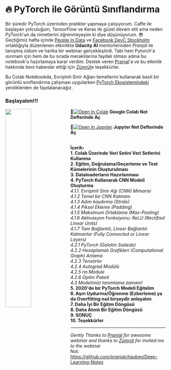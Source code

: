 # :fire: PyTorch ile Görüntü Sınıflandırma 

Bir süredir PyTorch üzerinden pratikler yapmaya çalışıyorum. Caffe ile başlayan yolculuğum, TensorFlow ve Keras ile güzel devam etti ama neden PyTorch'un da nimetlerini öğrenmeyeyim ki diye düşünüyorum. :sunglasses: Geçtiğimiz hafta içinde [People In Data](https://www.facebook.com/peopleindata/) ve [Facebook DevC Stockholm](https://www.facebook.com/groups/devCstockholm/) ortaklığıyla düzenlenen etkinlikte **Udacity AI** mentorlerinden _Pranjal_ ile tanışmış oldum ve harika bir webinar gerçekleştirdi. Tabi hem Pytorch'a ısınmam için hem de bu sırada meraklılarına faydalı olması adına bu notebook'u hazırlamaya karar verdim. Destek veren [Pranjal](https://www.linkedin.com/in/pranjall/?originalSubdomain=in)'a ve bu etkinlik hakkında beni haberdar ettiği için [Zümrüt](https://www.linkedin.com/in/zumrut-muftuoglu-98704537/)e teşekkürler.

Bu Colab Notebookda, Evrişimli Sinir Ağları temellerini kullanarak basit bir görüntü sınıflandırma çalışması uygularken [PyTorch Ekosistemindeki](https://pytorch.org/ecosystem/ "Click to visit the PyTorch Ecosystem homepage") yeniliklerden de faydalanacağız.

### Başlayalım!!! 
<img align="left" src="https://media.giphy.com/media/oio1NtBHjowYE/giphy.gif" width=40% />

📌[![Open In Colab](https://colab.research.google.com/assets/colab-badge.svg)](https://colab.research.google.com/github/ayyucekizrak/PyTorch-ile-Goruntu-Siniflandirma/blob/master/PyTorch_ile_G%C3%B6r%C3%BCnt%C3%BC_S%C4%B1n%C4%B1fland%C4%B1rma.ipynb) **Google Colab Not Defterinde Aç**

📌[![Open In Jupyter](https://github.com/jupyter/notebook/blob/master/docs/resources/icon_32x32.svg)](https://nbviewer.jupyter.org/github/ayyucekizrak/PyTorch-ile-Goruntu-Siniflandirma/blob/master/PyTorch_ile_G%C3%B6r%C3%BCnt%C3%BC_S%C4%B1n%C4%B1fland%C4%B1rma.ipynb) **Jupyter Not Defterinde Aç** 


<br/>**İçerik:**
<br/>**1. Colab Üzerinde Veri Setini Veri Setlerini Kullanma**
<br/>**2. Eğitim, Doğrulama/Geçerleme ve Test Kümelerinin Oluşturulması**
<br/>**3. Dataloaderların Hazırlanması**
<br/>**4. PyTorch Kullanarak CNN Modeli Oluşturma**
   <br/>_4.1.1. Evrişimli Sinir Ağı (CNN) Mimarisi
   <br/>4.1.2 Temel bir CNN Katmanı
   <br/>4.1.3 Adım kaydırma (Stride)
   <br/>4.1.4 Piksel Ekleme (Padding)
   <br/>4.1.5 Maksimum Ortaklama (Max-Pooling)
   <br/>4.1.6 Aktivasyon Fonksiyonu: ReLU (Rectified Linear Units)
   <br/>4.1.7 Tam Bağlantılı, Lineer Bağlantılı Katmanlar (Fully Connected or Linear Layers)
   <br/>4.2.1 PyTorch (Gelelim Sadede)
   <br/>4.2.2 Hesaplamalı Grafikleri (Computational Graph) Anlama
   <br/>4.2.3 Tensörler
   <br/>4.2.4 Autograd Modülü
   <br/>4.2.5 nn.Module
   <br/>4.2.6 Optim Paketi
   <br/>4.3 Modelimizi tanımlama zamanı!_
<br/>**5. 2020'de bir PyTorch Modeli Eğitelim** 
<br/>**6. Aşırı Uydurma/Öğrenme (Ezberleme) ya da Overfitting naıl birşeydir anlayalım**   
**7. Daha İyi Bir Eğitim Döngüsü**
<br/>**8. Daha Alımlı Bir Eğitim Döngüsü**
<br/>**9. SONUÇ**
<br/>**10. Teşekkürler**

---

_Gently Thanks to [Pranjal](https://www.linkedin.com/in/pranjall/?originalSubdomain=in) for awesome webinar and thanks to [Zümrüt](https://www.linkedin.com/in/zumrut-muftuoglu-98704537/) for invited me to the webinar_ 
<br/>Not:
https://github.com/pranjalchaubey/Deep-Learning-Notes
